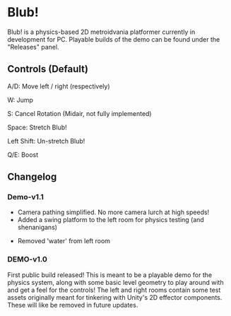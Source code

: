 # Blub!

Blub! is a physics-based 2D metroidvania platformer currently in development for PC. Playable builds of the demo can be found under the "Releases" panel.

## Controls (Default)

A/D: Move left / right (respectively)

W: Jump

S: Cancel Rotation (Midair, not fully implemented)

Space: Stretch Blub!

Left Shift: Un-stretch Blub!

Q/E: Boost

## Changelog

### Demo-v1.1

+ Camera pathing simplified. No more camera lurch at high speeds!
+ Added a swing platform to the left room for physics testing (and shenanigans)
- Removed 'water' from left room

### DEMO-v1.0
First public build released! This is meant to be a playable demo for the physics system, along with some basic level geometry to play around with and get a feel for the controls! The left and right rooms contain some test assets originally meant for tinkering with Unity's 2D effector components. These will like be removed in future updates.
